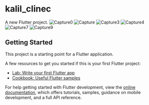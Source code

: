 # kalil_clinec

A new Flutter project.
![Capture0](https://github.com/mudakkirafridi/Khalil-Clinec/assets/139226585/336366e1-7bd4-4f50-91e3-466150b939cd)
![Capture](https://github.com/mudakkirafridi/Khalil-Clinec/assets/139226585/29f95ea0-d0e7-41bc-86bc-88a1ae4e5274)
![Capture3](https://github.com/mudakkirafridi/Khalil-Clinec/assets/139226585/78e1aa91-f36e-4bdd-9402-02cf87015ff9)
![Capture4](https://github.com/mudakkirafridi/Khalil-Clinec/assets/139226585/0b112a6d-4187-4f46-bed0-62b7cced3106)
![Capture7](https://github.com/mudakkirafridi/Khalil-Clinec/assets/139226585/ef17d31b-1a4a-4ce1-bad1-b3ac4efd22bf)
![Capture9](https://github.com/mudakkirafridi/Khalil-Clinec/assets/139226585/3eefce42-6b12-4362-9fee-98137e0d3ccb)

## Getting Started

This project is a starting point for a Flutter application.

A few resources to get you started if this is your first Flutter project:

- [Lab: Write your first Flutter app](https://docs.flutter.dev/get-started/codelab)
- [Cookbook: Useful Flutter samples](https://docs.flutter.dev/cookbook)

For help getting started with Flutter development, view the
[online documentation](https://docs.flutter.dev/), which offers tutorials,
samples, guidance on mobile development, and a full API reference.
